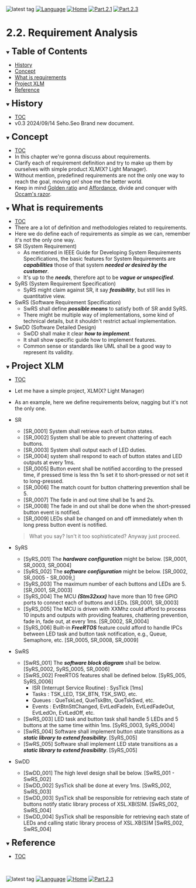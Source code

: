 ![latest tag](https://img.shields.io/github/v/tag/gtuja/CSC_MS.svg?color=brightgreen)
[![Language](https://img.shields.io/badge/Language-%E6%97%A5%E6%9C%AC%E8%AA%9E-brightgreen)](https://github.com/gtuja/CSC_MS/blob/main/Part2/2.RequirementAnalysis.md)
[![Home](https://img.shields.io/badge/Home-Readme-brightgreen)](https://github.com/gtuja/CSC_MS/blob/main/README_en.md)
[![Part.2.1](https://img.shields.io/badge/Prev-Part.2.1-brightgreen)](https://github.com/gtuja/CSC_MS/blob/main/Part2/1.WorFlowOnGithub_en.md)
[![Part.2.3](https://img.shields.io/badge/Next-Part.2.3-brightgreen)](https://github.com/gtuja/CSC_MS/blob/main/Part2/3.SoftwareDesign_en.md)

# 2.2. Requirement Analysis

<div id="toc"></div>
<details open>
<summary><font size="5"><b>Table of Contents</b></font></summary>

- [History](#history)
- [Concept](#Concept)
- [What is requirements](#what_is_requirements)
- [Project XLM](#project_xlm)
- [Reference](#Reference)

</details>

<div id="history"></div>
<details open>
<summary><font size="5"><b>History</b></font></summary> 

- [TOC](#toc)<br>
- v0.3 2024/09/14 Seho.Seo Brand new document.

</details>

<div id="Concept"></div>
<details open>
<summary><font size="5"><b>Concept</b></font></summary>

- [TOC](#toc)<br>
- In this chapter we're gonna discuss about requirements.
- Clarify each of requirement definition and try to make up them by ourselves with simple product XLM(X? Light Manager). 
- Without mention, predefined requirements are not the only one way to reach the goal, moving on! shoe me the better world.
- Keep in mind [Golden ratio](https://en.m.wikipedia.org/wiki/Golden_ratio) and [Affordance](https://en.m.wikipedia.org/wiki/Affordance), divide and conquer with [Occam's razor](https://en.m.wikipedia.org/wiki/Occam%27s_razor). 

</details>

<div id="what_is_requirements"></div>
<details open>
<summary><font size="5"><b>What is requirements</b></font></summary>

- [TOC](#toc)<br>
- There are a lot of definition and methodologies related to requirements.
- Here we do define each of requirements as simple as we can, remember it's not the only one way.
- SR (System Requirement)
  - As mentioned in IEEE Guide for Developing System Requirements Specifications, the basic features for System Requirements are ***capabilities*** those of that system ***needed or desired by the customer***.
  - It's up to the ***needs***, therefore apt to be ***vague or unspecified***.
- SyRS (System Requirement Specification)
  - SyRS might claim against SR, it say ***feasibility***, but still lies in quantitative view.
- SwRS (Software Requirement Specification)
  - SwRS shall define ***possible means*** to satisfy both of SR andd SyRS.
  - There might be multiple way of implementations, some kind of technical details, but it shouldn't restrict actual implementation.
- SwDD (Software Detailed Design)
  - SwDD shall make it clear ***how to implement***.
  - It shall show specific guide how to implement features.
  - Common sense or standards like UML shall be a good way to represent its validity.

</details>

<div id="project_xlm"></div>
<details open>
<summary><font size="5"><b>Project XLM</b></font></summary>

- [TOC](#toc)<br>
- Let me have a simple project, XLM(X? Light Manager)
- As an example, here we define requirements below, nagging but it's not the only one.
- SR
  + [SR_0001] System shall retrieve each of button states.
  + [SR_0002] System shall be able to prevent chattering of each buttons.
  + [SR_0003] System shall output each of LED duties.
  + [SR_0004] system shall respond to each of button states and LED outputs at every 1ms.
  + [SR_0005] Button event shall be notified according to the pressed time, if pressed time is less thn 1s set it to short-pressed or not set it to long-pressed.
  + [SR_0006] The match count for button chattering prevention shall be 5.
  + [SR_0007] The fade in and out time shall be 1s and 2s.
  + [SR_0008] The fade in and out shall be done when the short-pressed button event is notified.
  + [SR_0009] LEDs shall be changed on and off immediately when th long press button event is notified.
  > What you say? Isn't it too sophisticated? Anyway just proceed.

- SyRS
  + [SyRS_001] The ***hardware configuration*** might be below. [SR_0001, SR_0003, SR_0004]
  + [SyRS_002] The ***software configuration*** might be below. [SR_0002, SR_0005 - SR_0009,]
  + [SyRS_003] The maximum number of each buttons and LEDs are 5. [SR_0001, SR_0003] 
  + [SyRS_004] The MCU ***(Stm32xxx)*** have more than 10 free GPIO ports to connect each of buttons and LEDs. [SR_0001, SR_0003] 
  + [SyRS_005] The MCU is driven with XXMhz could afford to process 10 inputs and outputs with providing features, chattering prevention, fade in, fade out, at every 1ms. [SR_0002, SR_0004]
  + [SyRS_006] Built-in ***FreeRTOS*** feature could afford to handle IPCs between LED task and button task notification, e.g., Queue, Semaphore, etc. [SR_0005, SR_0008, SR_0009]
- SwRS
  + [SwRS_001] The ***software block diagram*** shall be below. [SyRS_0002, SyRS_0005, SR_0006]
  + [SwRS_002] FreeRTOS features shall be defined below. [SyRS_005, SyRS_0006]
    * ISR (Interrupt Service Routine) : SysTick [1ms]
    * Tasks : TSK_LED, TSK_BTN, TSK_SWD, etc.
    * Queues : QueTskLed, QueTskBtn, QueTskSwd, etc.
    * Events : EvtBtnSttChanged, EvtLedFadeIn, EvtLedFadeOut, EvtLedOn, EvtLedOff, etc.
  + [SwRS_003] LED task and button task shall handle 5 LEDs and 5 buttons at the same time within 1ms. [SyRS_0003, SyRS_0004]
  + [SwRS_004] Software shall implement button state transitions as a ***static library to extend feasibility***. [SyRS_005]
  + [SwRS_005] Software shall implement LED state transitions as a ***static library to extend feasibility***. [SyRS_005]
- SwDD
  + [SwDD_001] The high level design shall be below. [SwRS_001 - SwRS_002]
  + [SwDD_002] SysTick shall be done at every 1ms. [SwRS_002, SwRS_003]
  + [SwDD_003] SysTick shall be responsible for retrieving each state of buttons notify static library process of XSL.XB(S)M. [SwRS_002, SwRS_004]
  + [SwDD_004] SysTick shall be responsible for retrieving each state of LEDs and calling static library process of XSL.XB(S)M [SwRS_002, SwRS_004]

</details>

<div id="Reference"></div>
<details open>
<summary><font size="5"><b>Reference</b></font></summary>

- [TOC](#toc)<br>

</details>
<br>

![latest tag](https://img.shields.io/github/v/tag/gtuja/CSC_MS.svg?color=brightgreen)
[![Language](https://img.shields.io/badge/Language-%E6%97%A5%E6%9C%AC%E8%AA%9E-brightgreen)](https://github.com/gtuja/CSC_MS/blob/main/Part2/2.RequirementAnalysis_en.md)
[![Home](https://img.shields.io/badge/Home-Readme-brightgreen)](https://github.com/gtuja/CSC_MS/blob/main/README_en.md)
[![Part.2.3](https://img.shields.io/badge/Next-Part.2.3-brightgreen)](https://github.com/gtuja/CSC_MS/blob/main/Part2/3.SoftwareDesign_en.md)
